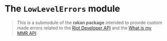 # The `LowLevelErrors` module

> This is a submodule of the **rakan package** intended to provide custom made errors related to the [Riot Developer API](https://developer.riotgames.com/apis) and the [What is my MMR API](https://dev.whatismymmr.com/).

